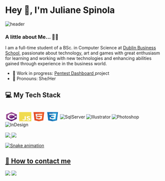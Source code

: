 
# Hey 👋, I'm Juliane Spinola 
![header](https://user-images.githubusercontent.com/66070265/133316986-fa31cb88-3151-4a58-946b-5c2c12e4389b.gif)

### A little about Me... 🙋‍♀️

I am a full-time student of a BSc. in Computer Science at [Dublin Business School](https://dbs.ie), passionate about technology, art and games with great enthusiasm for learning and working with new technologies and enhancing abilities gained through experience in the business world. 

- 💎 Work in progress: [Pentest Dashboard ](https://github.com/spinolaju/pentest-dashboard) project
- 👩 Pronouns: She/Her

## 💻 My Tech Stack

<div style="display: inline_block"><br>
  <img align="center" alt="Csharp" height="30" width="40" src="https://raw.githubusercontent.com/devicons/devicon/master/icons/csharp/csharp-original.svg">
  <img align="center" alt="Javascript" height="30" width="40" src="https://raw.githubusercontent.com/devicons/devicon/master/icons/javascript/javascript-plain.svg">
  <img align="center" alt="HTML" height="30" width="40" src="https://raw.githubusercontent.com/devicons/devicon/master/icons/html5/html5-original.svg">
  <img align="center" alt="CSS" height="30" width="40" src="https://raw.githubusercontent.com/devicons/devicon/master/icons/css3/css3-original.svg">
  <img align="center" alt="SqlServer" height="30" width="30" src="https://img.icons8.com/color/96/ffffff/microsoft-sql-server.png">
  <img align="center" alt="Illustrator" height="40" width="40" src="https://img.icons8.com/color/50/000000/adobe-illustrator--v1.png">
  <img align="center" alt="Photoshop" height="40" width="40" src="https://img.icons8.com/fluency/48/000000/adobe-photoshop.png">
  <img align="center" alt="InDesign" height="40" width="40" src="https://img.icons8.com/color/48/000000/adobe-indesign--v1.png">
  
  <br>
</div>


 <div>
 <br>
  <a href="https://github.com/spinolaju">
  <img height="150em" src="https://github-readme-stats.vercel.app/api?username=spinolaju&show_icons=true&theme=radical&include_all_commits=true&count_private=true"/>
  <img height="150em" src="https://github-readme-stats.vercel.app/api/top-langs/?username=spinolaju&layout=compact&langs_count=7&theme=radical"/>
</div>

 ![Snake animation](https://github.com/spinolaju/spinolaju/blob/output/github-contribution-grid-snake.svg)
  
  ## 📧 How to contact me 
  <div>  
  <a href = "mailto:spinolaju@hotmail.com"><img src="https://img.shields.io/badge/Microsoft_Outlook-0078D4?style=for-the-badge&logo=microsoft-outlook&logoColor=white" target="_blank"></a>
  <a href="https://www.linkedin.com/in/juliane-spinola" target="_blank"><img src="https://img.shields.io/badge/-LinkedIn-%230077B5?style=for-the-badge&logo=linkedin&logoColor=white" target="_blank"></a> 
 
</div>
  
  
  
 
  
 
